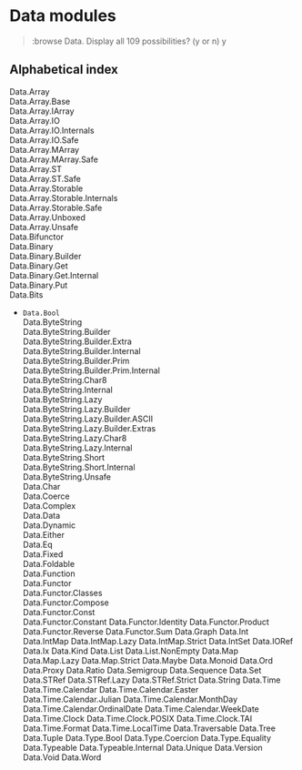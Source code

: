 # Data modules

> :browse Data.<TAB>
Display all 109 possibilities? (y or n) y


## Alphabetical index

Data.Array                             
  Data.Array.Base                        
  Data.Array.IArray                      
  Data.Array.IO                          
  Data.Array.IO.Internals                
  Data.Array.IO.Safe                     
  Data.Array.MArray                      
  Data.Array.MArray.Safe                 
  Data.Array.ST                          
  Data.Array.ST.Safe                     
  Data.Array.Storable                    
  Data.Array.Storable.Internals          
  Data.Array.Storable.Safe               
  Data.Array.Unboxed                     
  Data.Array.Unsafe                      
Data.Bifunctor                         
Data.Binary                            
  Data.Binary.Builder                    
  Data.Binary.Get                        
  Data.Binary.Get.Internal               
  Data.Binary.Put                        
Data.Bits                              
- `Data.Bool`                              
Data.ByteString                        
  Data.ByteString.Builder                
  Data.ByteString.Builder.Extra          
  Data.ByteString.Builder.Internal       
  Data.ByteString.Builder.Prim           
  Data.ByteString.Builder.Prim.Internal  
  Data.ByteString.Char8                  
  Data.ByteString.Internal               
  Data.ByteString.Lazy                   
  Data.ByteString.Lazy.Builder           
  Data.ByteString.Lazy.Builder.ASCII     
  Data.ByteString.Lazy.Builder.Extras    
  Data.ByteString.Lazy.Char8             
  Data.ByteString.Lazy.Internal          
  Data.ByteString.Short                  
  Data.ByteString.Short.Internal         
  Data.ByteString.Unsafe                 
Data.Char                              
Data.Coerce                            
Data.Complex                           
Data.Data                              
Data.Dynamic                           
Data.Either                            
Data.Eq                                
Data.Fixed                             
Data.Foldable                          
Data.Function                          
Data.Functor                           
  Data.Functor.Classes                   
  Data.Functor.Compose                   
  Data.Functor.Const                     
  Data.Functor.Constant
  Data.Functor.Identity
  Data.Functor.Product
  Data.Functor.Reverse
  Data.Functor.Sum
Data.Graph
Data.Int
Data.IntMap
  Data.IntMap.Lazy
  Data.IntMap.Strict
Data.IntSet
Data.IORef
Data.Ix
Data.Kind
Data.List
  Data.List.NonEmpty
Data.Map
  Data.Map.Lazy
  Data.Map.Strict
Data.Maybe
Data.Monoid
Data.Ord
Data.Proxy
Data.Ratio
Data.Semigroup
Data.Sequence
Data.Set
Data.STRef
  Data.STRef.Lazy
  Data.STRef.Strict
Data.String
Data.Time
  Data.Time.Calendar
  Data.Time.Calendar.Easter
  Data.Time.Calendar.Julian
  Data.Time.Calendar.MonthDay
  Data.Time.Calendar.OrdinalDate
  Data.Time.Calendar.WeekDate
  Data.Time.Clock
  Data.Time.Clock.POSIX
  Data.Time.Clock.TAI
  Data.Time.Format
  Data.Time.LocalTime
Data.Traversable
Data.Tree
Data.Tuple
Data.Type.Bool
Data.Type.Coercion
Data.Type.Equality
Data.Typeable
Data.Typeable.Internal
Data.Unique
Data.Version
Data.Void
Data.Word
